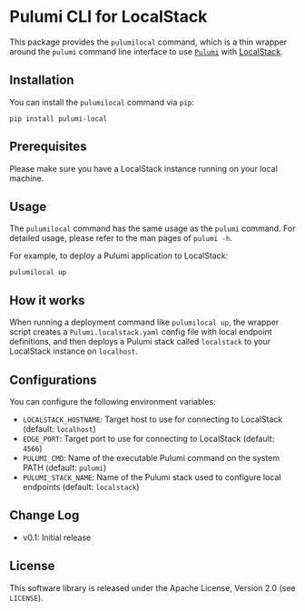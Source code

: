 # Pulumi CLI for LocalStack

This package provides the `pulumilocal` command, which is a thin wrapper around the `pulumi`
command line interface to use [`Pulumi`](https://github.com/pulumi/pulumi) with [LocalStack](https://github.com/localstack/localstack).

## Installation

You can install the `pulumilocal` command via `pip`:

```
pip install pulumi-local
```

## Prerequisites

Please make sure you have a LocalStack instance running on your local machine.

## Usage

The `pulumilocal` command has the same usage as the `pulumi` command. For detailed usage,
please refer to the man pages of `pulumi -h`.

For example, to deploy a Pulumi application to LocalStack:
```
pulumilocal up
```

## How it works

When running a deployment command like `pulumilocal up`, the wrapper script creates a `Pulumi.localstack.yaml` config file with local endpoint definitions, and then deploys a Pulumi stack called `localstack` to your LocalStack instance on `localhost`.

## Configurations

You can configure the following environment variables:

* `LOCALSTACK_HOSTNAME`: Target host to use for connecting to LocalStack (default: `localhost`)
* `EDGE_PORT`: Target port to use for connecting to LocalStack (default: `4566`)
* `PULUMI_CMD`: Name of the executable Pulumi command on the system PATH (default: `pulumi`)
* `PULUMI_STACK_NAME`: Name of the Pulumi stack used to configure local endpoints (default: `localstack`)

## Change Log

* v0.1: Initial release

## License

This software library is released under the Apache License, Version 2.0 (see `LICENSE`).

[pypi-version]: https://img.shields.io/pypi/v/pulumi-local.svg
[pypi]: https://pypi.org/project/pulumi-local/
